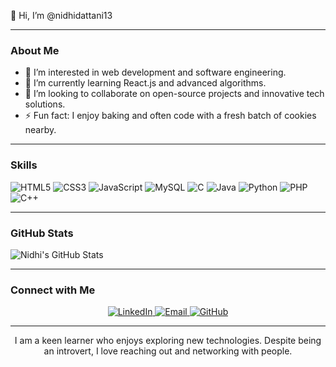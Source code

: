 👋 Hi, I’m @nidhidattani13

---

### About Me

- 👀 I’m interested in web development and software engineering.
- 🌱 I’m currently learning React.js and advanced algorithms.
- 💞️ I’m looking to collaborate on open-source projects and innovative tech solutions.
- ⚡ Fun fact: I enjoy baking and often code with a fresh batch of cookies nearby.
---

### Skills

![HTML5](https://img.shields.io/badge/-HTML5-E34F26?style=flat-square&logo=html5&logoColor=white)
![CSS3](https://img.shields.io/badge/-CSS3-1572B6?style=flat-square&logo=css3)
![JavaScript](https://img.shields.io/badge/-JavaScript-F7DF1E?style=flat-square&logo=javascript&logoColor=black)
![MySQL](https://img.shields.io/badge/-MySQL-4479A1?style=flat-square&logo=mysql&logoColor=white)
![C](https://img.shields.io/badge/-C-A8B9CC?style=flat-square&logo=c)
![Java](https://img.shields.io/badge/-Java-007396?style=flat-square&logo=java&logoColor=white)
![Python](https://img.shields.io/badge/-Python-3776AB?style=flat-square&logo=python&logoColor=white)
![PHP](https://img.shields.io/badge/-PHP-777BB4?style=flat-square&logo=php&logoColor=white)
![C++](https://img.shields.io/badge/-C++-00599C?style=flat-square&logo=cplusplus&logoColor=white)

---

### GitHub Stats

![Nidhi's GitHub Stats](https://github-readme-stats.vercel.app/api?username=nidhidattani13&show_icons=true&theme=radical)

---

### Connect with Me

<p align="center">
    <a href="http://www.linkedin.com/in/nidhidattani" target="_blank" rel="noreferrer">
        <img src="https://img.shields.io/badge/LinkedIn-0077B5?style=for-the-badge&logo=linkedin&logoColor=white" alt="LinkedIn" />
    </a>
    <a href="mailto:dattaninidhi37@gmail.com" target="_blank" rel="noreferrer">
        <img src="https://img.shields.io/badge/Email-D14836?style=for-the-badge&logo=gmail&logoColor=white" alt="Email" />
    </a>
    <a href="https://github.com/nidhidattani13" target="_blank" rel="noreferrer">
        <img src="https://img.shields.io/badge/GitHub-100000?style=for-the-badge&logo=github&logoColor=white" alt="GitHub" />
    </a>
</p>

<hr />

<p align="center">
    I am a keen learner who enjoys exploring new technologies. Despite being an introvert, I love reaching out and networking with people.
</p>

